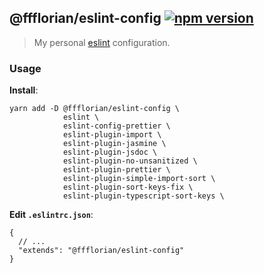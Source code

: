 ## @ffflorian/eslint-config [![npm version](https://img.shields.io/npm/v/@ffflorian/eslint-config.svg)](https://npmjs.com/package/@ffflorian/eslint-config)

> My personal [eslint](https://eslint.org/) configuration.

### Usage

**Install**:

```
yarn add -D @ffflorian/eslint-config \
            eslint \
            eslint-config-prettier \
            eslint-plugin-import \
            eslint-plugin-jasmine \
            eslint-plugin-jsdoc \
            eslint-plugin-no-unsanitized \
            eslint-plugin-prettier \
            eslint-plugin-simple-import-sort \
            eslint-plugin-sort-keys-fix \
            eslint-plugin-typescript-sort-keys \
```

**Edit `.eslintrc.json`**:

```jsonc
{
  // ...
  "extends": "@ffflorian/eslint-config"
}
```
